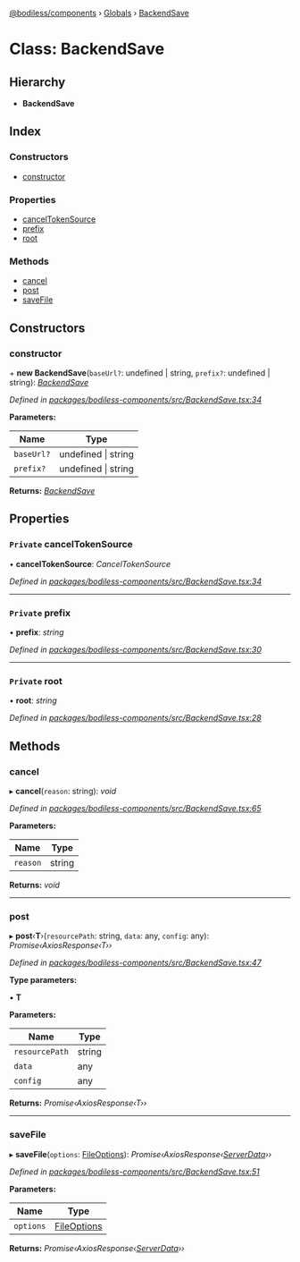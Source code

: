 [@bodiless/components](../README.md) › [Globals](../globals.md) › [BackendSave](backendsave.md)

# Class: BackendSave

## Hierarchy

* **BackendSave**

## Index

### Constructors

* [constructor](backendsave.md#constructor)

### Properties

* [cancelTokenSource](backendsave.md#private-canceltokensource)
* [prefix](backendsave.md#private-prefix)
* [root](backendsave.md#private-root)

### Methods

* [cancel](backendsave.md#cancel)
* [post](backendsave.md#post)
* [saveFile](backendsave.md#savefile)

## Constructors

###  constructor

\+ **new BackendSave**(`baseUrl?`: undefined | string, `prefix?`: undefined | string): *[BackendSave](backendsave.md)*

*Defined in [packages/bodiless-components/src/BackendSave.tsx:34](https://github.com/johnsonandjohnson/Bodiless-JS/blob/1615b9dc/packages/bodiless-components/src/BackendSave.tsx#L34)*

**Parameters:**

Name | Type |
------ | ------ |
`baseUrl?` | undefined &#124; string |
`prefix?` | undefined &#124; string |

**Returns:** *[BackendSave](backendsave.md)*

## Properties

### `Private` cancelTokenSource

• **cancelTokenSource**: *CancelTokenSource*

*Defined in [packages/bodiless-components/src/BackendSave.tsx:34](https://github.com/johnsonandjohnson/Bodiless-JS/blob/1615b9dc/packages/bodiless-components/src/BackendSave.tsx#L34)*

___

### `Private` prefix

• **prefix**: *string*

*Defined in [packages/bodiless-components/src/BackendSave.tsx:30](https://github.com/johnsonandjohnson/Bodiless-JS/blob/1615b9dc/packages/bodiless-components/src/BackendSave.tsx#L30)*

___

### `Private` root

• **root**: *string*

*Defined in [packages/bodiless-components/src/BackendSave.tsx:28](https://github.com/johnsonandjohnson/Bodiless-JS/blob/1615b9dc/packages/bodiless-components/src/BackendSave.tsx#L28)*

## Methods

###  cancel

▸ **cancel**(`reason`: string): *void*

*Defined in [packages/bodiless-components/src/BackendSave.tsx:65](https://github.com/johnsonandjohnson/Bodiless-JS/blob/1615b9dc/packages/bodiless-components/src/BackendSave.tsx#L65)*

**Parameters:**

Name | Type |
------ | ------ |
`reason` | string |

**Returns:** *void*

___

###  post

▸ **post**‹**T**›(`resourcePath`: string, `data`: any, `config`: any): *Promise‹AxiosResponse‹T››*

*Defined in [packages/bodiless-components/src/BackendSave.tsx:47](https://github.com/johnsonandjohnson/Bodiless-JS/blob/1615b9dc/packages/bodiless-components/src/BackendSave.tsx#L47)*

**Type parameters:**

▪ **T**

**Parameters:**

Name | Type |
------ | ------ |
`resourcePath` | string |
`data` | any |
`config` | any |

**Returns:** *Promise‹AxiosResponse‹T››*

___

###  saveFile

▸ **saveFile**(`options`: [FileOptions](../globals.md#fileoptions)): *Promise‹AxiosResponse‹[ServerData](../interfaces/serverdata.md)››*

*Defined in [packages/bodiless-components/src/BackendSave.tsx:51](https://github.com/johnsonandjohnson/Bodiless-JS/blob/1615b9dc/packages/bodiless-components/src/BackendSave.tsx#L51)*

**Parameters:**

Name | Type |
------ | ------ |
`options` | [FileOptions](../globals.md#fileoptions) |

**Returns:** *Promise‹AxiosResponse‹[ServerData](../interfaces/serverdata.md)››*
